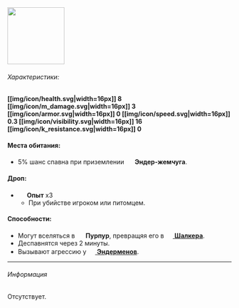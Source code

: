 <img src="https://gamepedia.cursecdn.com/minecraft_gamepedia/6/6e/Endermite.gif" width="128">

###### Характеристики:
**[[img/icon/health.svg|width=16px]] 8
[[img/icon/m_damage.svg|width=16px]] 3
[[img/icon/armor.svg|width=16px]] 0
[[img/icon/speed.svg|width=16px]] 0.3
[[img/icon/visibility.svg|width=16px]] 16
[[img/icon/k_resistance.svg|width=16px]] 0**

#### Места обитания:
- 5% шанс спавна при приземлении <img src="https://gamepedia.cursecdn.com/minecraft_gamepedia/f/f6/Ender_Pearl_JE3_BE2.png" width="16"> **Эндер-жемчуга**.

#### Дроп:
- <img src="https://gamepedia.cursecdn.com/minecraft_gamepedia/3/38/Experience_Orb.gif" width="16"> **Опыт** x3
  - При убийстве игроком или питомцем.

#### Способности:
- Могут вселяться в <img src="https://gamepedia.cursecdn.com/minecraft_gamepedia/d/d1/Purpur_Block_JE2_BE2.png" width="16"> **Пурпур**, превращяя его в [<img src="https://gamepedia.cursecdn.com/minecraft_gamepedia/1/10/Shulker_Box.png" width="16"> **Шалкера**](https://github.com/SoSeDiK-Universe/Wiki/wiki/Шалкер).
- Деспавнятся через 2 минуты.
- Вызывают агрессию у [<img src="https://gamepedia.cursecdn.com/minecraft_gamepedia/2/28/Enderman.png" width="16"> **Эндерменов**](https://github.com/SoSeDiK-Universe/Wiki/wiki/Эндермен).

___
###### Информация
Отсутствует.
